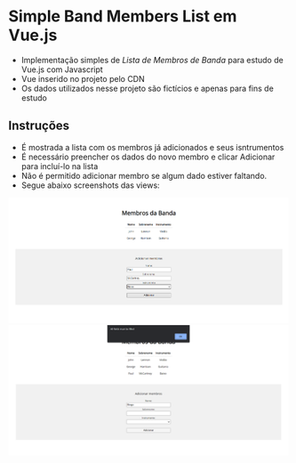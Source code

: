 # Simple Band Members List em Vue.js

- Implementação simples de *Lista de Membros de Banda* para estudo de Vue.js com Javascript
- Vue inserido no projeto pelo CDN
- Os dados utilizados nesse projeto são fictícios e apenas para fins de estudo

## Instruções

- É mostrada a lista com os membros já adicionados e seus isntrumentos
- É necessário preencher os dados do novo membro e clicar Adicionar para incluí-lo na lista
- Não é permitido adicionar membro se algum dado estiver faltando.
- Segue abaixo screenshots das views:

<img src="./samples/sample01.png">
<br>
<img src="./samples/sample02.png">

